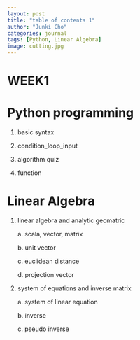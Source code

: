```yaml
---
layout: post
title: "table of contents 1"
author: "Junki Cho"
categories: journal
tags: [Python, Linear Algebra]
image: cutting.jpg
---
```

# WEEK1

# Python programming

1. basic syntax

2. condition_loop_input

3. algorithm quiz

4. function

# Linear Algebra

1. linear algebra and analytic geomatric

    a. scala, vector, matrix

     b. unit vector

    c. euclidean distance

    d. projection vector

2. system of equations and inverse matrix

    a. system of linear equation

    b. inverse

    c. pseudo inverse
